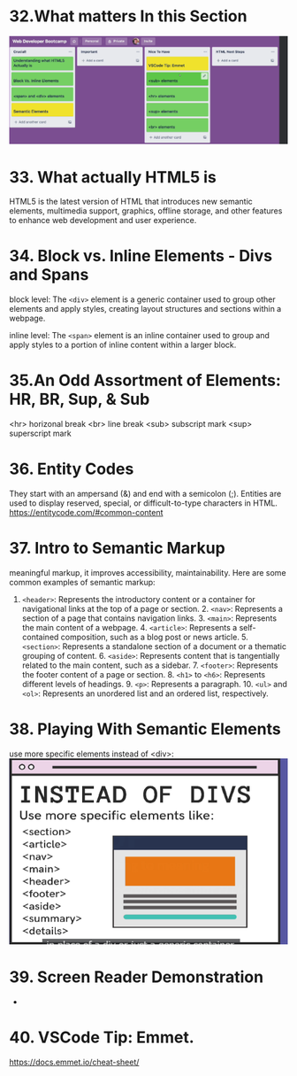 # 32.What matters In this Section

![image-20240530001637362](image-20240530001637362.png)

# 33. What actually HTML5 is

HTML5 is the latest version of HTML that introduces new semantic elements, multimedia support, graphics, offline storage, and other features to enhance web development and user experience.

# 34. Block vs. Inline Elements - Divs and Spans

block level: The `<div>` element is a generic container used to group other elements and apply styles, creating layout structures and sections within a webpage.

inline level: The `<span>` element is an inline container used to group and apply styles to a portion of inline content within a larger block.

# 35.An Odd Assortment of Elements: HR, BR, Sup, & Sub 

\<hr> horizonal break
\<br> line break
\<sub> subscript mark
\<sup> superscript mark

# 36. Entity Codes

They start with an ampersand (&) and end with a semicolon (;).
Entities are used to display reserved, special, or difficult-to-type characters in HTML.
https://entitycode.com/#common-content

# 37. Intro to Semantic Markup

meaningful markup, it improves accessibility, maintainability.
Here are some common examples of semantic markup: 

1. `<header>`: Represents the introductory content or a container for navigational links at the top of a page or section. 2. `<nav>`: Represents a section of a page that contains navigation links. 3. `<main>`: Represents the main content of a webpage. 4. `<article>`: Represents a self-contained composition, such as a blog post or news article. 5. `<section>`: Represents a standalone section of a document or a thematic grouping of content. 6. `<aside>`: Represents content that is tangentially related to the main content, such as a sidebar. 7. `<footer>`: Represents the footer content of a page or section. 8. `<h1>` to `<h6>`: Represents different levels of headings. 9. `<p>`: Represents a paragraph. 10. `<ul>` and `<ol>`: Represents an unordered list and an ordered list, respectively. 

# 38. Playing With Semantic Elements

use more specific elements instead of \<div>:
![image-20240606010829299](image-20240606010829299.png)



# 39. Screen Reader Demonstration

-

# 40. VSCode Tip: Emmet.

https://docs.emmet.io/cheat-sheet/



